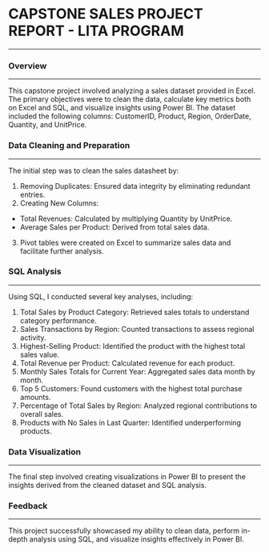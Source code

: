 # CAPSTONE SALES PROJECT REPORT - LITA PROGRAM 
---



### Overview
---
This capstone project involved analyzing a sales dataset provided in Excel. 
The primary objectives were to clean the data, calculate key metrics both on Excel and SQL, and visualize insights using Power BI. 
The dataset included the following columns: CustomerID, Product, Region, OrderDate, Quantity, and UnitPrice.



### Data Cleaning and Preparation
---
The initial step was to clean the sales datasheet by:
1. Removing Duplicates: Ensured data integrity by eliminating redundant entries.
2. Creating New Columns:
- Total Revenues: Calculated by multiplying Quantity by UnitPrice.
- Average Sales per Product: Derived from total sales data.
3. Pivot tables were created on Excel to summarize sales data and facilitate further analysis.



### SQL Analysis
---
Using SQL, I conducted several key analyses, including:
1. Total Sales by Product Category: Retrieved sales totals to understand category performance.
2. Sales Transactions by Region: Counted transactions to assess regional activity.
3. Highest-Selling Product: Identified the product with the highest total sales value.
4. Total Revenue per Product: Calculated revenue for each product.
5. Monthly Sales Totals for Current Year: Aggregated sales data month by month.
6. Top 5 Customers: Found customers with the highest total purchase amounts.
7. Percentage of Total Sales by Region: Analyzed regional contributions to overall sales.
8. Products with No Sales in Last Quarter: Identified underperforming products.



### Data Visualization
---
The final step involved creating visualizations in Power BI to present the insights derived from the cleaned dataset and SQL analysis. 



























### Feedback
---
This project successfully showcased my ability to clean data, perform in-depth analysis using SQL, and visualize insights effectively in Power BI.

